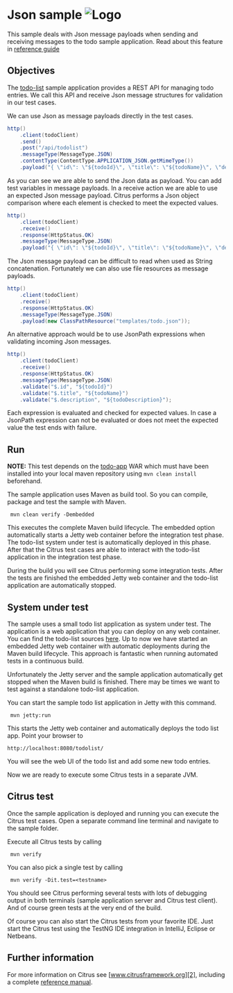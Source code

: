 Json sample ![Logo][1]
==============

This sample deals with Json message payloads when sending and receiving messages to the todo sample
application. Read about this feature in [reference guide][4]

Objectives
---------

The [todo-list](../todo-app/README.md) sample application provides a REST API for managing todo entries.
We call this API and receive Json message structures for validation in our test cases.

We can use Json as message payloads directly in the test cases.
    
```java
http()
    .client(todoClient)
    .send()
    .post("/api/todolist")
    .messageType(MessageType.JSON)
    .contentType(ContentType.APPLICATION_JSON.getMimeType())
    .payload("{ \"id\": \"${todoId}\", \"title\": \"${todoName}\", \"description\": \"${todoDescription}\", \"done\": ${done}}");
```
        
As you can see we are able to send the Json data as payload. You can add test variables in message payloads. In a receive 
action we are able to use an expected Json message payload. Citrus performs a Json object comparison where each element is checked to meet
the expected values.

```java
http()
    .client(todoClient)
    .receive()
    .response(HttpStatus.OK)
    .messageType(MessageType.JSON)
    .payload("{ \"id\": \"${todoId}\", \"title\": \"${todoName}\", \"description\": \"${todoDescription}\", \"done\": ${done}}");
```

The Json message payload can be difficult to read when used as String concatenation. Fortunately we can also use file resources as message
payloads.

```java
http()
    .client(todoClient)
    .receive()
    .response(HttpStatus.OK)
    .messageType(MessageType.JSON)
    .payload(new ClassPathResource("templates/todo.json"));    
```
        
An alternative approach would be to use JsonPath expressions when validating incoming Json messages.

```java
http()
    .client(todoClient)
    .receive()
    .response(HttpStatus.OK)
    .messageType(MessageType.JSON)
    .validate("$.id", "${todoId}")
    .validate("$.title", "${todoName}")
    .validate("$.description", "${todoDescription}");
```
        
Each expression is evaluated and checked for expected values. In case a JsonPath expression can not be evaluated or 
does not meet the expected value the test ends with failure.

                
Run
---------

**NOTE:** This test depends on the [todo-app](../todo-app/) WAR which must have been installed into your local maven repository using `mvn clean install` beforehand.

The sample application uses Maven as build tool. So you can compile, package and test the
sample with Maven.
 
     mvn clean verify -Dembedded
    
This executes the complete Maven build lifecycle. The embedded option automatically starts a Jetty web
container before the integration test phase. The todo-list system under test is automatically deployed in this phase.
After that the Citrus test cases are able to interact with the todo-list application in the integration test phase.

During the build you will see Citrus performing some integration tests.
After the tests are finished the embedded Jetty web container and the todo-list application are automatically stopped.

System under test
---------

The sample uses a small todo list application as system under test. The application is a web application
that you can deploy on any web container. You can find the todo-list sources [here](../todo-app). Up to now we have started an 
embedded Jetty web container with automatic deployments during the Maven build lifecycle. This approach is fantastic 
when running automated tests in a continuous build.
  
Unfortunately the Jetty server and the sample application automatically get stopped when the Maven build is finished. 
There may be times we want to test against a standalone todo-list application.  

You can start the sample todo list application in Jetty with this command.

     mvn jetty:run

This starts the Jetty web container and automatically deploys the todo list app. Point your browser to
 
    http://localhost:8080/todolist/

You will see the web UI of the todo list and add some new todo entries.

Now we are ready to execute some Citrus tests in a separate JVM.

Citrus test
---------

Once the sample application is deployed and running you can execute the Citrus test cases.
Open a separate command line terminal and navigate to the sample folder.

Execute all Citrus tests by calling

     mvn verify

You can also pick a single test by calling

     mvn verify -Dit.test=<testname>

You should see Citrus performing several tests with lots of debugging output in both terminals (sample application server
and Citrus test client). And of course green tests at the very end of the build.

Of course you can also start the Citrus tests from your favorite IDE.
Just start the Citrus test using the TestNG IDE integration in IntelliJ, Eclipse or Netbeans.

Further information
---------

For more information on Citrus see [www.citrusframework.org][2], including
a complete [reference manual][3].

 [1]: https://citrusframework.org/img/brand-logo.png "Citrus"
 [2]: https://citrusframework.org
 [3]: https://citrusframework.org/reference/html/
 [4]: https://citrusframework.org/reference/html#validation-json
